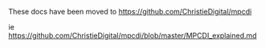 These docs have been moved to https://github.com/ChristieDigital/mpcdi

ie https://github.com/ChristieDigital/mpcdi/blob/master/MPCDI_explained.md

